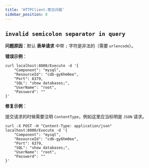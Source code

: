 ```yaml
---
title: 'HTTPClient-常见问题'
sidebar_position: 8
---
```


## `invalid semicolon separator in query`

**问题原因**：默认 **表单请求** 中带 `;` 字符是非法的（需要 `urlencode`）。

**错误示例**：

```
curl localhost:8000/Execute -d '{
	"Component": "mysql",
	"ResourceId": "cdb-gy6hm0ee",
	"Port": 6379,
	"SQL": "show databases;",
	"UserName": "root",
	"Password": ""
}'
```

**修复示例**：

提交请求的时候需要注明 `ContentType`，例如这里应当标明是 `JSON` 请求。

```
curl -X POST -H "Content-Type: application/json" localhost:8000/Execute -d '{
	"Component": "mysql",
	"ResourceId": "cdb-gy6hm0ee",
	"Port": 6379,
	"SQL": "show databases;",
	"UserName": "root",
	"Password": ""
}'
```